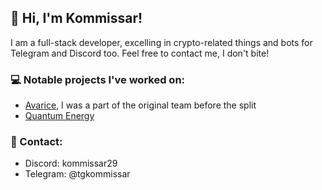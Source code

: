 ## 👋 Hi, I'm Kommissar!

I am a full-stack developer, excelling in crypto-related things and bots for Telegram and Discord too. Feel free to contact me, I don't bite!

### 💻 Notable projects I've worked on:
- [Avarice](https://avaricetoken.io/), I was a part of the original team before the split
- [Quantum Energy](https://qtenergy.io/)

### 💬 Contact:
- Discord: kommissar29
- Telegram: @tgkommissar
